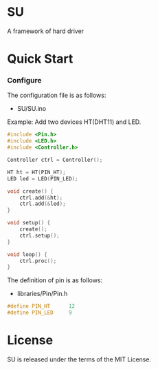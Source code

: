 # SU
A framework of hard driver

# Quick Start
### Configure
The configuration file is as follows:
* SU/SU.ino

Example:
Add two devices HT(DHT11) and LED.
```c
#include <Pin.h>
#include <LED.h>
#include <Controller.h>

Controller ctrl = Controller();

HT ht = HT(PIN_HT);
LED led = LED(PIN_LED);

void create() {
	ctrl.add(&ht);
	ctrl.add(&led);
}

void setup() {
	create();
	ctrl.setup();
}

void loop() {
	ctrl.proc();
}
```

The definition of pin is as follows:
* libraries/Pin/Pin.h
```c
#define PIN_HT		12
#define PIN_LED		9
```

# License
SU is released under the terms of the MIT License.
